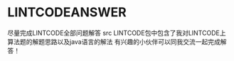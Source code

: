 # LINTCODEANSWER
尽量完成LINTCODE全部问题解答
src LINTCODE包中包含了我对LINTCODE上算法题的解题思路以及java语言的解法
有兴趣的小伙伴可以同我交流一起完成解答！
